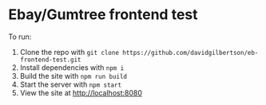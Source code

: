 # Ebay/Gumtree frontend test

To run:

1. Clone the repo with `git clone https://github.com/davidgilbertson/eb-frontend-test.git`
2. Install dependencies with `npm i`
3. Build the site with `npm run build`
4. Start the server with `npm start`
5. View the site at [http://localhost:8080](http://localhost:8080)
